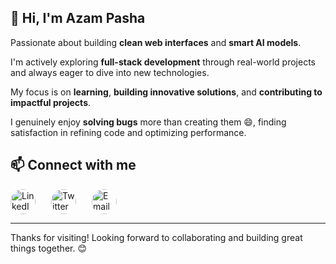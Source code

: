 ## 👋 Hi, I'm Azam Pasha

Passionate about building **clean web interfaces** and **smart AI models**.

I'm actively exploring **full-stack development** through real-world projects and always eager to dive into new technologies.

My focus is on **learning**, **building innovative solutions**, and **contributing to impactful projects**. 

I genuinely enjoy **solving bugs** more than creating them 😄, finding satisfaction in refining code and optimizing performance.

## 📫 Connect with me
<!-- Contact Icons Section -->
<div style="display: flex; gap: 25px; align-items: center; justify-content: start; margin-top: 10px;">
  
  <!-- LinkedIn -->
  <a href="https://linkedin.com/in/azam-pasha01" target="_blank" title="LinkedIn" style="display: inline-block;">
    <img src="https://cdn-icons-png.flaticon.com/512/145/145807.png" alt="LinkedIn" style="width: 40px; height: 40px; border-radius: 50%; border: none;">
  </a>

  <!-- Twitter -->
  <a href="https://x.com/azamp442" target="_blank" title="Twitter" style="display: inline-block;">
    <img src="https://cdn-icons-png.flaticon.com/512/733/733579.png" alt="Twitter" style="width: 40px; height: 40px; border-radius: 50%; border: none;">
  </a>

  <!-- Gmail -->
  <a href="https://mail.google.com/mail/?view=cm&fs=1&to=azamp442@gmail.com" target="_blank" title="Email" style="display: inline-block;">
    <img src="https://cdn-icons-png.flaticon.com/512/732/732200.png" alt="Email" style="width: 40px; height: 40px; border-radius: 50%; border: none;">
  </a>
</div>

---
Thanks for visiting! Looking forward to collaborating and building great things together. 😊


